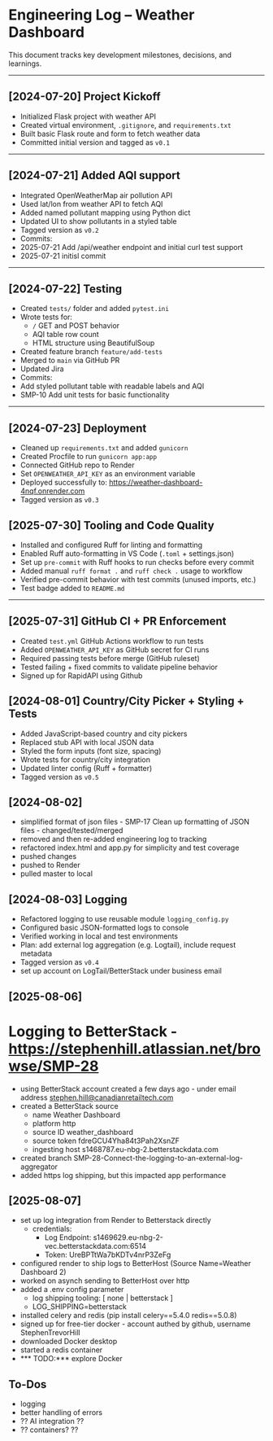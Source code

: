 # Engineering Log – Weather Dashboard

This document tracks key development milestones, decisions, and learnings.

---

## [2024-07-20] Project Kickoff
- Initialized Flask project with weather API
- Created virtual environment, `.gitignore`, and `requirements.txt`
- Built basic Flask route and form to fetch weather data
- Committed initial version and tagged as `v0.1`

---

## [2024-07-21] Added AQI support
- Integrated OpenWeatherMap air pollution API
- Used lat/lon from weather API to fetch AQI
- Added named pollutant mapping using Python dict
- Updated UI to show pollutants in a styled table
- Tagged version as `v0.2`
- Commits:
- 2025-07-21 Add /api/weather endpoint and initial curl test support
- 2025-07-21 initisl commit

---

## [2024-07-22] Testing
- Created `tests/` folder and added `pytest.ini`
- Wrote tests for:
  - `/` GET and POST behavior
  - AQI table row count
  - HTML structure using BeautifulSoup
- Created feature branch `feature/add-tests`
- Merged to `main` via GitHub PR 
- Updated Jira
- Commits:
- Add styled pollutant table with readable labels and AQI
- SMP-10 Add unit tests for basic functionality

---

## [2024-07-23] Deployment

- Cleaned up `requirements.txt` and added `gunicorn`
- Created Procfile to run `gunicorn app:app`
- Connected GitHub repo to Render
- Set `OPENWEATHER_API_KEY` as an environment variable
- Deployed successfully to: https://weather-dashboard-4nqf.onrender.com
- Tagged version as `v0.3`


## [2025-07-30] Tooling and Code Quality

- Installed and configured Ruff for linting and formatting
- Enabled Ruff auto-formatting in VS Code (`.toml` + settings.json)
- Set up `pre-commit` with Ruff hooks to run checks before every commit
- Added manual `ruff format .` and `ruff check .` usage to workflow
- Verified pre-commit behavior with test commits (unused imports, etc.)
- Test badge added to `README.md`

---

## [2025-07-31] GitHub CI + PR Enforcement

- Created `test.yml` GitHub Actions workflow to run tests
- Added `OPENWEATHER_API_KEY` as GitHub secret for CI runs
- Required passing tests before merge (GitHub ruleset)
- Tested failing + fixed commits to validate pipeline behavior
- Signed up for RapidAPI using Github

## [2024-08-01] Country/City Picker + Styling + Tests

- Added JavaScript-based country and city pickers
- Replaced stub API with local JSON data
- Styled the form inputs (font size, spacing)
- Wrote tests for country/city integration
- Updated linter config (Ruff + formatter)
- Tagged version as `v0.5`

## [2024-08-02]
- simplified format of json files - SMP-17 Clean up formatting of JSON files - changed/tested/merged
- removed and then re-added engineering log to tracking
- refactored index.html and app.py for simplicity and test coverage
- pushed changes
- pushed to Render
- pulled master to local


## [2024-08-03] Logging
- Refactored logging to use reusable module `logging_config.py`
- Configured basic JSON-formatted logs to console
- Verified working in local and test environments
- Plan: add external log aggregation (e.g. Logtail), include request metadata
- Tagged version as `v0.4`
- set up account on LogTail/BetterStack under business email

## [2025-08-06]
# Logging to BetterStack - https://stephenhill.atlassian.net/browse/SMP-28
- using BetterStack account created a few days ago - under email address stephen.hill@canadianretailtech.com
- created a BetterStack source
  - name Weather Dashboard
  - platform http
  - source ID weather_dashboard
  - source token fdreGCU4Yha84t3Pah2XsnZF
  - ingesting host s1468787.eu-nbg-2.betterstackdata.com
- created branch SMP-28-Connect-the-logging-to-an-external-log-aggregator
- added https log shipping, but this impacted app performance

## [2025-08-07] ##
- set up log integration from Render to Betterstack directly
  - credentials: 
    - Log Endpoint: s1469629.eu-nbg-2-vec.betterstackdata.com:6514
    - Token:        UreBPTtWa7bKDTv4nrP3ZeFg
- configured render to ship logs to BetterHost (Source Name=Weather Dashboard 2)
- worked on asynch sending to BetterHost over http
- added a .env config parameter
  - log shipping tooling: [ none | betterstack ] 
  - LOG_SHIPPING=betterstack
- installed celery and redis (pip install celery==5.4.0 redis==5.0.8)
- signed up for free-tier docker - account authed by github, username StephenTrevorHill 
- downloaded Docker desktop
- started a redis container
- *** TODO:*** explore Docker


## To-Dos ##
- logging
- better handling of errors
- ?? AI integration ??
- ?? containers? ??

